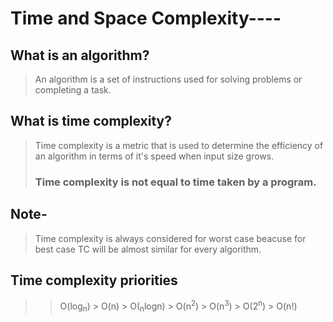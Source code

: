 # Time and Space Complexity----

## What is an algorithm?
> An algorithm is a set of instructions used for solving problems or completing a task.

## What is time complexity?
> Time complexity is a metric that is used to determine the efficiency of an algorithm in terms of it's speed when input size grows.
> ### Time complexity is not equal to time taken by a program.


## Note- 
>Time complexity is always considered for worst case beacuse for best case TC will be   almost similar for every algorithm.

## Time complexity priorities
>> O(log<sub>n</sub>) > O(n) > O(<sub>n</sub>logn) > O(n<sup>2</sup>) > O(n<sup>3</sup>) > O(2<sup>n</sup>) > O(n!) 